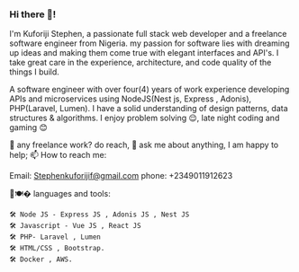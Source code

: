 ### Hi there 👋!


I'm Kuforiji Stephen, a passionate full stack web developer and a freelance software engineer from Nigeria. my passion for software lies with dreaming up ideas and making them come true with elegant interfaces and API's. I take great care in the experience, architecture, and code quality of the things I build.

A software engineer with over four(4) years of work experience developing APIs and microservices using NodeJS(Nest js, Express , Adonis), PHP(Laravel, Lumen). I have a solid understanding of design patterns, data structures & algorithms. I enjoy problem solving 😌, late night coding and gaming 😊


💼 any freelance work? do reach,
💬 ask me about anything, I am happy to help;
📫 How to reach me:

  Email: Stephenkuforijif@gmail.com
  phone: +2349011912623

🌂🍽� languages and tools:

    🛠 Node JS - Express JS , Adonis JS , Nest JS
    🛠 Javascript - Vue JS , React JS
    🛠 PHP- Laravel , Lumen
    🛠 HTML/CSS , Bootstrap.
    🛠 Docker , AWS.


         
         
<!--
**Stephenkuf/Stephenkuf** is a ✨ _special_ ✨ repository because its `README.md` (this file) appears on your GitHub profile.

Here are some ideas to get you started:

- 🔭 I’m currently working on ...
- 🌱 I’m currently learning ...
- 👯 I’m looking to collaborate on ...
- 🤔 I’m looking for help with ...
- 💬 Ask me about ...
- 📫 How to reach me: ...
- 😄 Pronouns: ...
- ⚡ Fun fact: ...
-->

